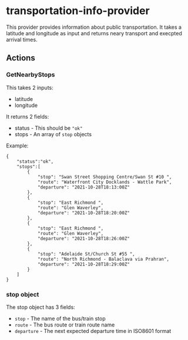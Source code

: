 # transportation-info-provider

This provider provides information about public transportation.
It takes a latitude and longitude as input and returns neary transport and execpted arrival times.

## Actions

### GetNearbyStops

This takes 2 inputs:

* latitude
* longitude

It returns 2 fields:

* status - This should be `"ok"`
* stops - An array of `stop` objects

Example:

```
{
    "status":"ok",
    "stops":[
        {
            "stop": "Swan Street Shopping Centre/Swan St #10 ",
            "route": "Waterfront City Docklands - Wattle Park",
            "departure": "2021-10-28T18:13:00Z"
        },
        {
            "stop": "East Richmond ",
            "route": "Glen Waverley",
            "departure": "2021-10-28T18:20:00Z"
        },
        {
            "stop": "East Richmond ",
            "route": "Glen Waverley",
            "departure": "2021-10-28T18:26:00Z"
        },
        {
            "stop": "Adelaide St/Church St #55 ",
            "route": "North Richmond - Balaclava via Prahran",
            "departure": "2021-10-28T18:29:00Z"
        }
    ]
}
```

### stop object
The stop object has 3 fields:

* `stop` - The name of the bus/train stop
* `route` - The bus route or train route name
* `departure` - The next expected departure time in ISO8601 format